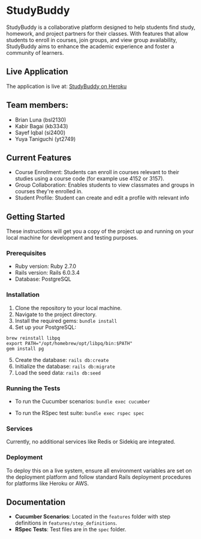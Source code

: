 # StudyBuddy

StudyBuddy is a collaborative platform designed to help students find study, homework, and project partners for their classes. With features that allow students to enroll in courses, join groups, and view group availability, StudyBuddy aims to enhance the academic experience and foster a community of learners.

## Live Application

The application is live at: [StudyBuddy on Heroku](https://stark-headland-66813-685e9c0117bd.herokuapp.com)

## Team members:

- Brian Luna (bsl2130)
- Kabir Bagai (kb3343)
- Sayef Iqbal (si2400)
- Yuya Taniguchi (yt2749)

## Current Features

- Course Enrollment: Students can enroll in courses relevant to their studies using a course code (for example use 4152 or 3157).
- Group Collaboration: Enables students to view classmates and groups in courses they're enrolled in.
- Student Profile: Student can create and edit a profile with relevant info

## Getting Started

These instructions will get you a copy of the project up and running on your local machine for development and testing purposes.

### Prerequisites

- Ruby version: Ruby 2.7.0
- Rails version: Rails 6.0.3.4
- Database: PostgreSQL

### Installation

1. Clone the repository to your local machine.
2. Navigate to the project directory.
3. Install the required gems: `bundle install`
4. Set up your PostgreSQL:
```
brew reinstall libpq
export PATH="/opt/homebrew/opt/libpq/bin:$PATH"
gem install pg
```
5. Create the database: `rails db:create`
6. Initialize the database: `rails db:migrate`
7. Load the seed data: `rails db:seed`


### Running the Tests

- To run the Cucumber scenarios:
`bundle exec cucumber`

- To run the RSpec test suite:
`bundle exec rspec spec`



### Services

Currently, no additional services like Redis or Sidekiq are integrated.

### Deployment

To deploy this on a live system, ensure all environment variables are set on the deployment platform and follow standard Rails deployment procedures for platforms like Heroku or AWS.

## Documentation

- **Cucumber Scenarios**: Located in the `features` folder with step definitions in `features/step_definitions`.
- **RSpec Tests**: Test files are in the `spec` folder.


